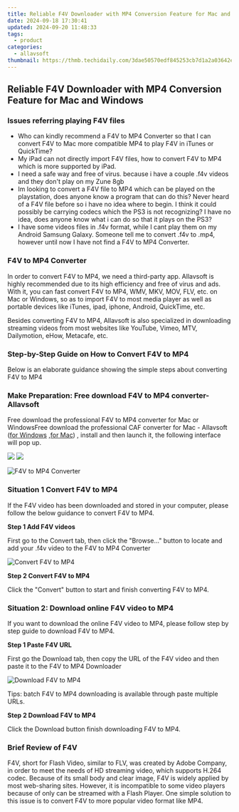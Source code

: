 ```yaml
---
title: Reliable F4V Downloader with MP4 Conversion Feature for Mac and Windows
date: 2024-09-18 17:30:41
updated: 2024-09-20 11:48:33
tags:
  - product
categories:
  - allavsoft
thumbnail: https://thmb.techidaily.com/3dae50570edf845253cb7d1a2a03642e6fd28847b0566a64ae5bae28165ba633.jpg
---
```


## Reliable F4V Downloader with MP4 Conversion Feature for Mac and Windows

### Issues referring playing F4V files

* Who can kindly recommend a F4V to MP4 Converter so that I can convert F4V to Mac more compatible MP4 to play F4V in iTunes or QuickTime?
* My iPad can not directly import F4V files, how to convert F4V to MP4 which is more supported by iPad.
* I need a safe way and free of virus. because i have a couple .f4v videos and they don't play on my Zune 8gb
* Im looking to convert a F4V file to MP4 which can be played on the playstation, does anyone know a program that can do this? Never heard of a F4V file before so i have no idea where to begin. I think it could possibly be carrying codecs which the PS3 is not recognizing? I have no idea, does anyone know what i can do so that it plays on the PS3?
* I have some videos files in .f4v format, while I cant play them on my Android Samsung Galaxy. Someone tell me to convert .f4v to .mp4, however until now I have not find a F4V to MP4 Converter.

### F4V to MP4 Converter

In order to convert F4V to MP4, we need a third-party app. Allavsoft is highly recommended due to its high efficiency and free of virus and ads. With it, you can fast convert F4V to MP4, WMV, MKV, MOV, FLV, etc. on Mac or Windows, so as to import F4V to most media player as well as portable devices like iTunes, ipad, iphone, Android, QuickTime, etc.

Besides converting F4V to MP4, Allavsoft is also specialized in downloading streaming videos from most websites like YouTube, Vimeo, MTV, Dailymotion, eHow, Metacafe, etc.

### Step-by-Step Guide on How to Convert F4V to MP4

Below is an elaborate guidance showing the simple steps about converting F4V to MP4

### Make Preparation: Free download F4V to MP4 converter-Allavsoft

Free download the professional F4V to MP4 converter for Mac or WindowsFree download the professional CAF converter for Mac - Allavsoft ([for Windows](https://tools.techidaily.com/allavsoft/products/) ,[for Mac](https://tools.techidaily.com/allavsoft/products/)) , install and then launch it, the following interface will pop up.

[![](https://www.allavsoft.com/how-to/../images/how-to/free-download-win.jpg)](https://tools.techidaily.com/allavsoft/products/) [![](https://www.allavsoft.com/how-to/../images/how-to/free-download-mac.jpg)](https://tools.techidaily.com/allavsoft/products/)

![F4V to MP4 Converter](https://www.allavsoft.com/how-to/../images/allavsoft/screen-shot-600.jpg)

### Situation 1 Convert F4V to MP4

If the F4V video has been downloaded and stored in your computer, please follow the below guidance to convert F4V to MP4.

**Step 1 Add F4V videos**

First go to the Convert tab, then click the "Browse..." button to locate and add your .f4v video to the F4V to MP4 Converter

![Convert F4V to MP4](https://www.allavsoft.com/how-to/../images/how-to/f4v-to-mp4-converter/convert-f4v-to-mp4.jpg)

**Step 2 Convert F4V to MP4**

Click the "Convert" button to start and finish converting F4V to MP4.

### Situation 2: Download online F4V video to MP4

If you want to download the online F4V video to MP4, please follow step by step guide to download F4V to MP4.

**Step 1 Paste F4V URL**

First go the Download tab, then copy the URL of the F4V video and then paste it to the F4V to MP4 Downloader

![Download F4V to MP4](https://www.allavsoft.com/how-to/../images/how-to/f4v-to-mp4-converter/download-f4v-to-mp4.jpg)

Tips: batch F4V to MP4 downloading is available through paste multiple URLs.

**Step 2 Download F4V to MP4**

Click the Download button finish downloading F4V to MP4.

### Brief Review of F4V

F4V, short for Flash Video, similar to FLV, was created by Adobe Company, in order to meet the needs of HD streaming video, which supports H.264 codec. Because of its small body and clear image, F4V is widely applied by most web-sharing sites. However, it is incompatible to some video players because of only can be streamed with a Flash Player. One simple solution to this issue is to convert F4V to more popular video format like MP4.

<ins class="adsbygoogle"
     style="display:block"
     data-ad-format="autorelaxed"
     data-ad-client="ca-pub-7571918770474297"
     data-ad-slot="1223367746"></ins>



<ins class="adsbygoogle"
     style="display:block"
     data-ad-client="ca-pub-7571918770474297"
     data-ad-slot="8358498916"
     data-ad-format="auto"
     data-full-width-responsive="true"></ins>
